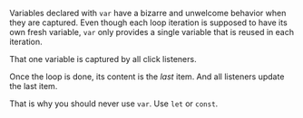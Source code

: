 Variables declared with `var` have a bizarre and unwelcome behavior when they are captured. Even though each loop iteration is supposed to have its own fresh variable, `var` only provides a single variable that is reused in each iteration.

That one variable is captured by all click listeners. 

Once the loop is done, its content is the *last* item. And all listeners update the last item. 

That is why you should never use `var`. Use `let` or `const`.

